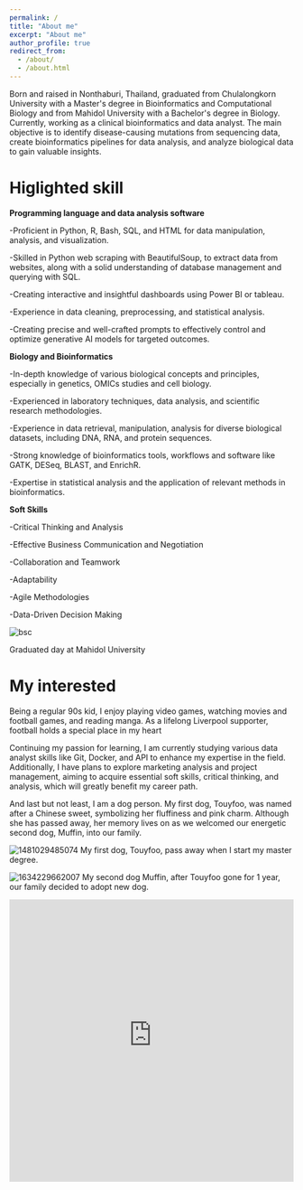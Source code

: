 ```yaml
---
permalink: /
title: "About me"
excerpt: "About me"
author_profile: true
redirect_from: 
  - /about/
  - /about.html
---
```


Born and raised in Nonthaburi, Thailand, graduated from Chulalongkorn University with a Master's degree in Bioinformatics and Computational Biology and from Mahidol University with a Bachelor's degree in Biology. Currently, working as a clinical bioinformatics and data analyst. The main objective is to identify disease-causing mutations from sequencing data, create bioinformatics pipelines for data analysis, and analyze biological data to gain valuable insights.

Higlighted skill
======
**Programming language and data analysis software**

-Proficient in Python, R, Bash, SQL, and HTML for data manipulation, analysis, and visualization.

-Skilled in Python web scraping with BeautifulSoup, to extract data from websites, along with a solid understanding of database management and querying with SQL.

-Creating interactive and insightful dashboards using Power BI or tableau.

-Experience in data cleaning, preprocessing, and statistical analysis.

-Creating precise and well-crafted prompts to effectively control and optimize generative AI models for targeted outcomes.

**Biology and Bioinformatics**

-In-depth knowledge of various biological concepts and principles, especially in genetics, OMICs studies and cell biology.

-Experienced in laboratory techniques, data analysis, and scientific research methodologies.

-Experience in data retrieval, manipulation, analysis for diverse biological datasets, including DNA, RNA, and protein sequences.

-Strong knowledge of bioinformatics tools, workflows and software like GATK, DESeq, BLAST, and EnrichR.

-Expertise in statistical analysis and the application of relevant methods in bioinformatics.


**Soft Skills**

-Critical Thinking and Analysis

-Effective Business Communication and Negotiation

-Collaboration and Teamwork

-Adaptability

-Agile Methodologies

-Data-Driven Decision Making

![bsc](https://github.com/manburst/JirachoteK.github.io/assets/68594551/1d38e83c-2399-4a46-99fe-733ff347b7d0)


Graduated day at Mahidol University

My interested
======
Being a regular 90s kid, I enjoy playing video games, watching movies and football games, and reading manga. As a lifelong Liverpool supporter, football holds a special place in my heart

Continuing my passion for learning, I am currently studying various data analyst skills like Git, Docker, and API to enhance my expertise in the field. Additionally, I have plans to explore marketing analysis and project management, aiming to acquire essential soft skills, critical thinking, and analysis, which will greatly benefit my career path.

And last but not least, I am a dog person. My first dog, Touyfoo, was named after a Chinese sweet, symbolizing her fluffiness and pink charm. Although she has passed away, her memory lives on as we welcomed our energetic second dog, Muffin, into our family.

![1481029485074](https://github.com/manburst/JirachoteK.github.io/assets/68594551/5d572565-ac9b-4d9b-92a1-f10d303a6324) My first dog, Touyfoo, pass away when I start my master degree.

![1634229662007](https://github.com/manburst/JirachoteK.github.io/assets/68594551/f693919f-ff9a-44b1-92c1-027d8d0bdf55) My second dog Muffin, after Touyfoo gone for 1 year, our family decided to adopt new dog.

<iframe src="https://raw.githubusercontent.com/manburst/JirachoteK.github.io/master/images/Nationality-fee.html" frameborder="0" width="100%" height="500px"></iframe>
